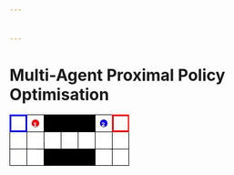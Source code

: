 ```yaml
---


---
```


<h1 id="multi-agent-proximal-policy-optimisation">Multi-Agent Proximal Policy Optimisation</h1>
<p><img src="switch2-v0.gif" alt=""></p>

